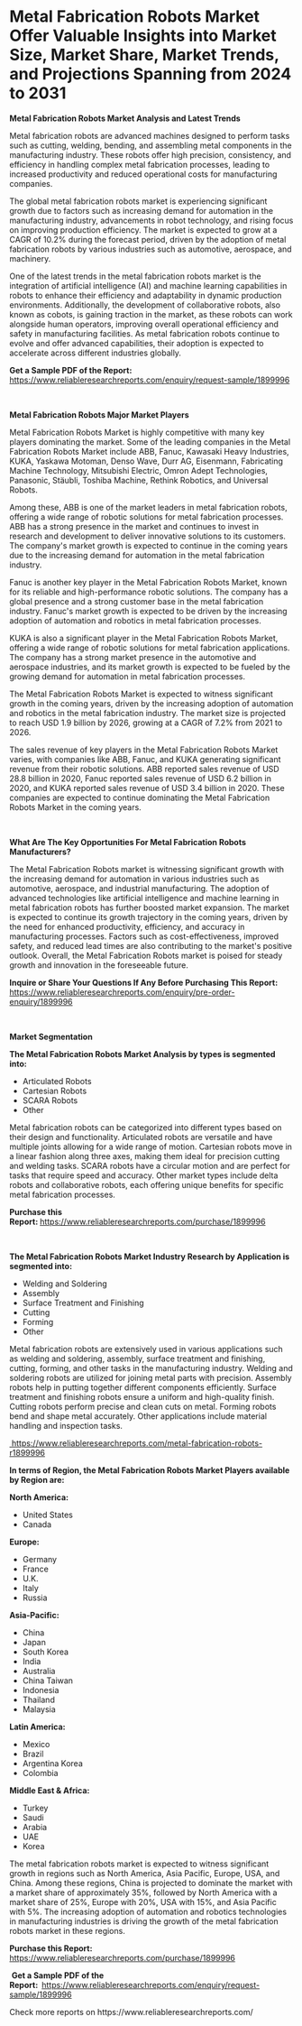 <p><h1>Metal Fabrication Robots Market Offer Valuable Insights into Market Size, Market Share, Market Trends, and Projections Spanning from 2024 to 2031</h1></p><p><strong>Metal Fabrication Robots Market Analysis and Latest Trends</strong></p>
<p><p>Metal fabrication robots are advanced machines designed to perform tasks such as cutting, welding, bending, and assembling metal components in the manufacturing industry. These robots offer high precision, consistency, and efficiency in handling complex metal fabrication processes, leading to increased productivity and reduced operational costs for manufacturing companies.</p><p>The global metal fabrication robots market is experiencing significant growth due to factors such as increasing demand for automation in the manufacturing industry, advancements in robot technology, and rising focus on improving production efficiency. The market is expected to grow at a CAGR of 10.2% during the forecast period, driven by the adoption of metal fabrication robots by various industries such as automotive, aerospace, and machinery.</p><p>One of the latest trends in the metal fabrication robots market is the integration of artificial intelligence (AI) and machine learning capabilities in robots to enhance their efficiency and adaptability in dynamic production environments. Additionally, the development of collaborative robots, also known as cobots, is gaining traction in the market, as these robots can work alongside human operators, improving overall operational efficiency and safety in manufacturing facilities. As metal fabrication robots continue to evolve and offer advanced capabilities, their adoption is expected to accelerate across different industries globally.</p></p>
<p><strong>Get a Sample PDF of the Report:&nbsp;</strong> <a href="https://www.reliableresearchreports.com/enquiry/request-sample/1899996">https://www.reliableresearchreports.com/enquiry/request-sample/1899996</a></p>
<p>&nbsp;</p>
<p><strong>Metal Fabrication Robots Major Market Players</strong></p>
<p><p>Metal Fabrication Robots Market is highly competitive with many key players dominating the market. Some of the leading companies in the Metal Fabrication Robots Market include ABB, Fanuc, Kawasaki Heavy Industries, KUKA, Yaskawa Motoman, Denso Wave, Durr AG, Eisenmann, Fabricating Machine Technology, Mitsubishi Electric, Omron Adept Technologies, Panasonic, Stäubli, Toshiba Machine, Rethink Robotics, and Universal Robots.</p><p>Among these, ABB is one of the market leaders in metal fabrication robots, offering a wide range of robotic solutions for metal fabrication processes. ABB has a strong presence in the market and continues to invest in research and development to deliver innovative solutions to its customers. The company's market growth is expected to continue in the coming years due to the increasing demand for automation in the metal fabrication industry.</p><p>Fanuc is another key player in the Metal Fabrication Robots Market, known for its reliable and high-performance robotic solutions. The company has a global presence and a strong customer base in the metal fabrication industry. Fanuc's market growth is expected to be driven by the increasing adoption of automation and robotics in metal fabrication processes.</p><p>KUKA is also a significant player in the Metal Fabrication Robots Market, offering a wide range of robotic solutions for metal fabrication applications. The company has a strong market presence in the automotive and aerospace industries, and its market growth is expected to be fueled by the growing demand for automation in metal fabrication processes.</p><p>The Metal Fabrication Robots Market is expected to witness significant growth in the coming years, driven by the increasing adoption of automation and robotics in the metal fabrication industry. The market size is projected to reach USD 1.9 billion by 2026, growing at a CAGR of 7.2% from 2021 to 2026.</p><p>The sales revenue of key players in the Metal Fabrication Robots Market varies, with companies like ABB, Fanuc, and KUKA generating significant revenue from their robotic solutions. ABB reported sales revenue of USD 28.8 billion in 2020, Fanuc reported sales revenue of USD 6.2 billion in 2020, and KUKA reported sales revenue of USD 3.4 billion in 2020. These companies are expected to continue dominating the Metal Fabrication Robots Market in the coming years.</p></p>
<p>&nbsp;</p>
<p><strong>What Are The Key Opportunities For Metal Fabrication Robots Manufacturers?</strong></p>
<p><p>The Metal Fabrication Robots market is witnessing significant growth with the increasing demand for automation in various industries such as automotive, aerospace, and industrial manufacturing. The adoption of advanced technologies like artificial intelligence and machine learning in metal fabrication robots has further boosted market expansion. The market is expected to continue its growth trajectory in the coming years, driven by the need for enhanced productivity, efficiency, and accuracy in manufacturing processes. Factors such as cost-effectiveness, improved safety, and reduced lead times are also contributing to the market's positive outlook. Overall, the Metal Fabrication Robots market is poised for steady growth and innovation in the foreseeable future.</p></p>
<p><strong>Inquire or Share Your Questions If Any Before Purchasing This Report:</strong> <a href="https://www.reliableresearchreports.com/enquiry/pre-order-enquiry/1899996">https://www.reliableresearchreports.com/enquiry/pre-order-enquiry/1899996</a></p>
<p>&nbsp;</p>
<p><strong>Market Segmentation</strong></p>
<p><strong>The Metal Fabrication Robots Market Analysis by types is segmented into:</strong></p>
<p><ul><li>Articulated Robots</li><li>Cartesian Robots</li><li>SCARA Robots</li><li>Other</li></ul></p>
<p><p>Metal fabrication robots can be categorized into different types based on their design and functionality. Articulated robots are versatile and have multiple joints allowing for a wide range of motion. Cartesian robots move in a linear fashion along three axes, making them ideal for precision cutting and welding tasks. SCARA robots have a circular motion and are perfect for tasks that require speed and accuracy. Other market types include delta robots and collaborative robots, each offering unique benefits for specific metal fabrication processes.</p></p>
<p><strong>Purchase this Report:&nbsp;</strong><a href="https://www.reliableresearchreports.com/purchase/1899996">https://www.reliableresearchreports.com/purchase/1899996</a></p>
<p>&nbsp;</p>
<p><strong>The Metal Fabrication Robots Market Industry Research by Application is segmented into:</strong></p>
<p><ul><li>Welding and Soldering</li><li>Assembly</li><li>Surface Treatment and Finishing</li><li>Cutting</li><li>Forming</li><li>Other</li></ul></p>
<p><p>Metal fabrication robots are extensively used in various applications such as welding and soldering, assembly, surface treatment and finishing, cutting, forming, and other tasks in the manufacturing industry. Welding and soldering robots are utilized for joining metal parts with precision. Assembly robots help in putting together different components efficiently. Surface treatment and finishing robots ensure a uniform and high-quality finish. Cutting robots perform precise and clean cuts on metal. Forming robots bend and shape metal accurately. Other applications include material handling and inspection tasks.</p></p>
<p><a href="https://www.reliableresearchreports.com/metal-fabrication-robots-r1899996">&nbsp;https://www.reliableresearchreports.com/metal-fabrication-robots-r1899996</a></p>
<p><strong>In terms of Region, the Metal Fabrication Robots Market Players available by Region are:</strong></p>
<p>
    <p> <strong> North America: </strong>
        <ul>
            <li>United States</li>
            <li>Canada</li>
        </ul>
        </p> 
    <p> <strong> Europe: </strong>
        <ul>
            <li>Germany</li>
            <li>France</li>
            <li>U.K.</li>
            <li>Italy</li>
            <li>Russia</li>
        </ul>
        </p> 
    <p> <strong> Asia-Pacific: </strong>
        <ul>
            <li>China</li>
            <li>Japan</li>
            <li>South Korea</li>
            <li>India</li>
            <li>Australia</li>
            <li>China Taiwan</li>
            <li>Indonesia</li>
            <li>Thailand</li>
            <li>Malaysia</li>
        </ul>
        </p> 
    <p> <strong> Latin America: </strong>
        <ul>
            <li>Mexico</li>
            <li>Brazil</li>
            <li>Argentina Korea</li>
            <li>Colombia</li>
        </ul>
        </p> 
    <p> <strong> Middle East & Africa: </strong>
        <ul>
            <li>Turkey</li>
            <li>Saudi</li>
            <li>Arabia</li>
            <li>UAE</li>
            <li>Korea</li>
        </ul>
    </p>
    </p>
<p><p>The metal fabrication robots market is expected to witness significant growth in regions such as North America, Asia Pacific, Europe, USA, and China. Among these regions, China is projected to dominate the market with a market share of approximately 35%, followed by North America with a market share of 25%, Europe with 20%, USA with 15%, and Asia Pacific with 5%. The increasing adoption of automation and robotics technologies in manufacturing industries is driving the growth of the metal fabrication robots market in these regions.</p></p>
<p><strong>Purchase this Report: </strong><a href="https://www.reliableresearchreports.com/purchase/1899996">https://www.reliableresearchreports.com/purchase/1899996</a></p>
<p>&nbsp;<strong>Get a Sample PDF of the Report:&nbsp;&nbsp;</strong><a href="https://www.reliableresearchreports.com/enquiry/request-sample/1899996">https://www.reliableresearchreports.com/enquiry/request-sample/1899996</a></p>
<p><strong></strong></p>
<p>Check more reports on https://www.reliableresearchreports.com/</p>